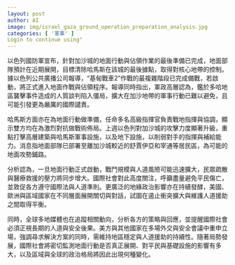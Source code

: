 ```yaml
---
layout: post
author: AI
image: img/israel_gaza_ground_operation_preparation_analysis.jpg
categories: [ '軍事' ]
Login to continue using"
---
```

以色列國防軍宣布，針對加沙城的地面行動與佔領作業的最後準備已完成，地面部隊預計在近期展開，目標清除哈馬斯在該城的最後據點，取得對核心地帶的控制。據以色列公共廣播公司報導，“基甸戰車2”作戰的最複雜階段已完成備戰，若啟動，將正式進入地面作戰與佔領程序。報導同時指出，軍政高層認為，鑑於多哈地區襲擊事件造成的人質談判陷入僵局，擴大在加沙地帶的軍事行動已難以避免，且可能引發更為嚴厲的國際譴責。

哈馬斯方面亦在為地面行動做準備，任命多名高級指揮官負責戰地指揮與協調，顯示雙方均在為激烈對抗做戰術佈局。上週以色列對加沙城的攻擊力度顯著升級，重點打擊高層建築與哈馬斯軍事設施，以及地下設施，以削弱對手的指揮與補給能力。消息指地面部隊已部署至離加沙城較近的舒賈伊亞和宰通等居民區，為可能的地面攻勢鋪路。

分析認為，一旦地面行動正式啟動，戰鬥規模與人道風險可能迅速擴大，民眾疏散與醫療救援的壓力將同步增大。國際社會對此高度關注，呼籲盡量避免平民傷亡，並敦促各方遵守國際法與人道準則。更廣泛的地緣政治影響亦在持續發酵，美國、歐洲與區域國家在不同層面展開關切與對話，試圖在遏止衝突擴大與維護人道援助之間取得平衡。

同時，全球多地媒體也在追蹤相關動向，分析各方的策略與回應，並提醒國際社會必須正視長期的人道與安全後果。美方與其他國家在多場外交與安全會議中重申立場，強調尋求解決方案的同時，需維持地區穩定與人道援助的持續性。隨著局勢發展，國際社會將密切監測地面行動是否真正展開、對平民與基礎設施的影響有多大，以及區域與全球的政治格局將因此出現何種變化。